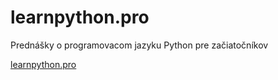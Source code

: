 # learnpython.pro

Prednášky o programovacom jazyku Python pre začiatočníkov

<a href="http://learnpython.pro">learnpython.pro</a>
